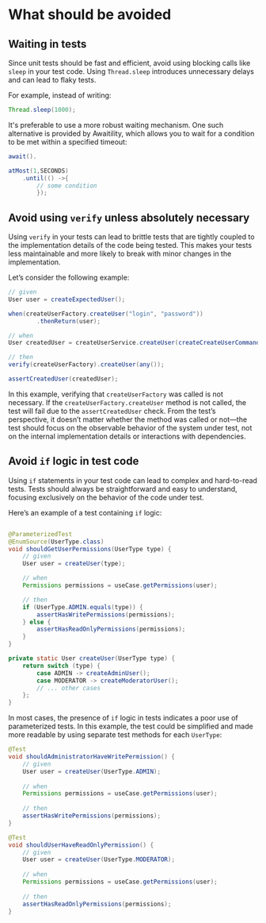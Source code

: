 # What should be avoided

## Waiting in tests

Since unit tests should be fast and efficient, avoid using blocking calls like `sleep` in your test code. Using
`Thread.sleep` introduces unnecessary delays and can lead to flaky tests.

For example, instead of writing:

```java
Thread.sleep(1000);
```

It's preferable to use a more robust waiting mechanism. One such alternative is provided by Awaitility, which allows you
to wait for a condition to be met within a specified timeout:

```java
await().

atMost(1,SECONDS)
    .until(() ->{
        // some condition
        });
```

## Avoid using `verify` unless absolutely necessary

Using `verify` in your tests can lead to brittle tests that are tightly coupled to the implementation details of the
code being tested. This makes your tests less maintainable and more likely to break with minor changes in the
implementation.

Let’s consider the following example:

```java
// given
User user = createExpectedUser();

when(createUserFactory.createUser("login", "password"))
        .thenReturn(user);

// when
User createdUser = createUserService.createUser(createCreateUserCommand());

// then
verify(createUserFactory).createUser(any());

assertCreatedUser(createdUser);
```

In this example, verifying that `createUserFactory` was called is not necessary. If the `createUserFactory.createUser`
method is not called, the test will fail due to the `assertCreatedUser` check. From the test’s perspective, it doesn’t
matter whether the method was called or not—the test should focus on the observable behavior of the system under test,
not on the internal implementation details or interactions with dependencies.

## Avoid `if` logic in test code

Using `if` statements in your test code can lead to complex and hard-to-read tests. Tests should always be straightforward and easy to understand, focusing exclusively on the behavior of the code under test.

Here’s an example of a test containing `if` logic:

```java

@ParameterizedTest
@EnumSource(UserType.class)
void shouldGetUserPermissions(UserType type) {
    // given
    User user = createUser(type);

    // when
    Permissions permissions = useCase.getPermissions(user);

    // then
    if (UserType.ADMIN.equals(type)) {
        assertHasWritePermissions(permissions);
    } else {
        assertHasReadOnlyPermissions(permissions);
    }
}

private static User createUser(UserType type) {
    return switch (type) {
        case ADMIN -> createAdminUser();
        case MODERATOR -> createModeratorUser();
        // ... other cases
    };
}
```

In most cases, the presence of `if` logic in tests indicates a poor use of parameterized tests. In this example, the test could be simplified and made more readable by using separate test methods for each `UserType`:

```java
@Test
void shouldAdministratorHaveWritePermission() {
    // given
    User user = createUser(UserType.ADMIN);
    
    // when
    Permissions permissions = useCase.getPermissions(user);
    
    // then
    assertHasWritePermissions(permissions);
}

@Test
void shouldUserHaveReadOnlyPermission() {
    // given
    User user = createUser(UserType.MODERATOR);
    
    // when
    Permissions permissions = useCase.getPermissions(user);
    
    // then
    assertHasReadOnlyPermissions(permissions);
}
```